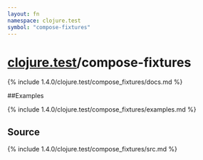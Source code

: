 ```yaml
---
layout: fn
namespace: clojure.test
symbol: "compose-fixtures"
---
```


# [clojure.test](../)/compose-fixtures

{% include 1.4.0/clojure.test/compose_fixtures/docs.md %}

##Examples

{% include 1.4.0/clojure.test/compose_fixtures/examples.md %}
## Source
{% include 1.4.0/clojure.test/compose_fixtures/src.md %}

